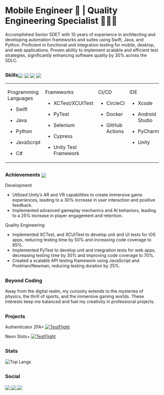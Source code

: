 <h1 align="left"> Mobile Engineer 📱 |  Quality Engineering Specialist 👨🏽‍💻 </h1>


Accomplished Senior SDET with 10 years of experience in architecting and developing automation frameworks and suites using Swift, Java, and Python. Proficient in functional and integration testing for mobile, desktop, and web applications. Proven ability to implement scalable and efficient test strategies, significantly enhancing software quality by 30% across the SDLC.

## <h3 align="left">Skills<img align="center" src="https://img.icons8.com/color/50/swift.png"/> <img align="center" src="https://img.icons8.com/color/50/selenium-test-automation.png"/> <img align="center" src="https://img.icons8.com/color/50/circleci.png"/> <img align="center" src="https://img.icons8.com/color/50/xcode.png"/>  </h3>

<table style="table-layout: fixed; width: 100%;">
  <tr>
    <td valign="top" width="40%">

Programming Languages
- Swift
- Java
- Python
- JavaScript
- C#

    </td>
    <td valign="top" width="40%">

Frameworks
- XCTest/XCUITest
- PyTest
- Selenium
- Cypress
- Unity Test Framework

    </td>
    <td valign="top" width="40%">

CI/CD
- CircleCI
- Docker
- GitHub Actions

    </td>
    <td valign="top" width="40%">
    
IDE
- Xcode
- Android Studio
- PyCharm
- Unity

    </td> 
    <td valign="top" width="40%">

Monitoring & Logging
- Sentry
- Datadog

    </td>
  </tr>
</table>


## <h3 align="left">Achievements <img align="center" src="https://img.icons8.com/color/48/trophy.png"/></h3>
Development
- Utilized Unity’s AR and VR capabilities to create immersive game experiences, leading to a 30% increase in user interaction and positive feedback.
- Implemented advanced gameplay mechanics and AI behaviors, leading to a 25% increase in player engagement and retention.

Quality Engineering
- Implemented XCTest, and XCUITest to develop unit and UI tests for iOS apps, reducing testing time by 50% and increasing code coverage to 85%.
- Implemented PyTest to develop unit and integration tests for web apps, decreasing testing time by 30% and improving code coverage to 70%.
- Created a scalable API testing framework using JavaScript and Postman/Newman, reducing testing duration by 25%.


## <h3 align="left">Beyond Coding</h3>

Away from the digital realm, my curiosity extends to the mysteries of physics, the thrill of sports, and the immersive gaming worlds. These interests keep me balanced and fuel my creativity in professional projects.

## <h3 align="left">Projects</h3>

Authenticator 2FA+
[![TestFlight](https://img.shields.io/badge/Join%20The%20TestFlight-blue)](https://testflight.apple.com/join/PDUIq4bp)

Neon Slots+
[![TestFlight](https://img.shields.io/badge/Join%20The%20TestFlight-blue)](https://testflight.apple.com/join/JgMpvNQP)

## <h3 align="left">Stats</h3>

![Top Langs](https://github-readme-stats.vercel.app/api/top-langs/?username=KelCodesStuff&theme=gotham)

## <h3 align="left">Social</h3>

<p align="left">
  <a href="https://linkedin.com/in/kelcodes" > <img align="center" src="https://img.icons8.com/color/50/linkedin.png"/> </a>
  <a href="https://twitter.com/isequaltokel" > <img align="center" src="https://img.icons8.com/color/50/twitter.png"/> </a>
  <a href="https://twitch.com/kelcodes" > <img align="center" src="https://img.icons8.com/color/50/twitch.png"/> </a>
</p>
